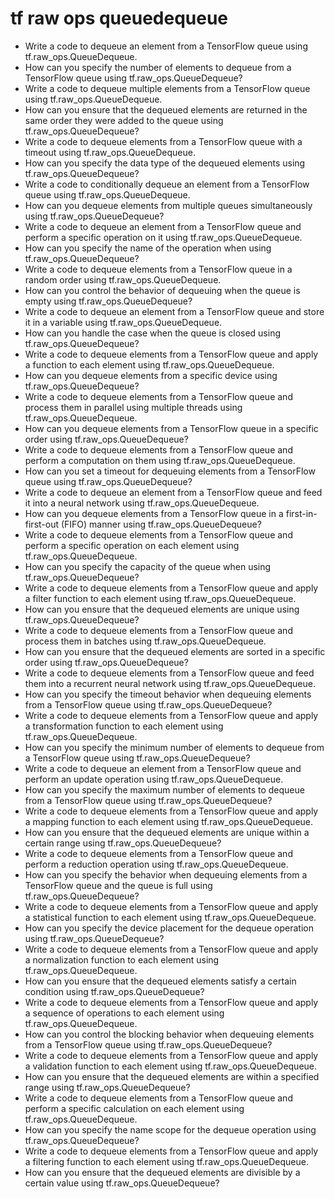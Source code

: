 # tf raw ops queuedequeue

- Write a code to dequeue an element from a TensorFlow queue using tf.raw_ops.QueueDequeue.
- How can you specify the number of elements to dequeue from a TensorFlow queue using tf.raw_ops.QueueDequeue?
- Write a code to dequeue multiple elements from a TensorFlow queue using tf.raw_ops.QueueDequeue.
- How can you ensure that the dequeued elements are returned in the same order they were added to the queue using tf.raw_ops.QueueDequeue?
- Write a code to dequeue elements from a TensorFlow queue with a timeout using tf.raw_ops.QueueDequeue.
- How can you specify the data type of the dequeued elements using tf.raw_ops.QueueDequeue?
- Write a code to conditionally dequeue an element from a TensorFlow queue using tf.raw_ops.QueueDequeue.
- How can you dequeue elements from multiple queues simultaneously using tf.raw_ops.QueueDequeue?
- Write a code to dequeue an element from a TensorFlow queue and perform a specific operation on it using tf.raw_ops.QueueDequeue.
- How can you specify the name of the operation when using tf.raw_ops.QueueDequeue?
- Write a code to dequeue elements from a TensorFlow queue in a random order using tf.raw_ops.QueueDequeue.
- How can you control the behavior of dequeuing when the queue is empty using tf.raw_ops.QueueDequeue?
- Write a code to dequeue an element from a TensorFlow queue and store it in a variable using tf.raw_ops.QueueDequeue.
- How can you handle the case when the queue is closed using tf.raw_ops.QueueDequeue?
- Write a code to dequeue elements from a TensorFlow queue and apply a function to each element using tf.raw_ops.QueueDequeue.
- How can you dequeue elements from a specific device using tf.raw_ops.QueueDequeue?
- Write a code to dequeue elements from a TensorFlow queue and process them in parallel using multiple threads using tf.raw_ops.QueueDequeue.
- How can you dequeue elements from a TensorFlow queue in a specific order using tf.raw_ops.QueueDequeue?
- Write a code to dequeue elements from a TensorFlow queue and perform a computation on them using tf.raw_ops.QueueDequeue.
- How can you set a timeout for dequeuing elements from a TensorFlow queue using tf.raw_ops.QueueDequeue?
- Write a code to dequeue an element from a TensorFlow queue and feed it into a neural network using tf.raw_ops.QueueDequeue.
- How can you dequeue elements from a TensorFlow queue in a first-in-first-out (FIFO) manner using tf.raw_ops.QueueDequeue?
- Write a code to dequeue elements from a TensorFlow queue and perform a specific operation on each element using tf.raw_ops.QueueDequeue.
- How can you specify the capacity of the queue when using tf.raw_ops.QueueDequeue?
- Write a code to dequeue elements from a TensorFlow queue and apply a filter function to each element using tf.raw_ops.QueueDequeue.
- How can you ensure that the dequeued elements are unique using tf.raw_ops.QueueDequeue?
- Write a code to dequeue elements from a TensorFlow queue and process them in batches using tf.raw_ops.QueueDequeue.
- How can you ensure that the dequeued elements are sorted in a specific order using tf.raw_ops.QueueDequeue?
- Write a code to dequeue elements from a TensorFlow queue and feed them into a recurrent neural network using tf.raw_ops.QueueDequeue.
- How can you specify the timeout behavior when dequeuing elements from a TensorFlow queue using tf.raw_ops.QueueDequeue?
- Write a code to dequeue elements from a TensorFlow queue and apply a transformation function to each element using tf.raw_ops.QueueDequeue.
- How can you specify the minimum number of elements to dequeue from a TensorFlow queue using tf.raw_ops.QueueDequeue?
- Write a code to dequeue an element from a TensorFlow queue and perform an update operation using tf.raw_ops.QueueDequeue.
- How can you specify the maximum number of elements to dequeue from a TensorFlow queue using tf.raw_ops.QueueDequeue?
- Write a code to dequeue elements from a TensorFlow queue and apply a mapping function to each element using tf.raw_ops.QueueDequeue.
- How can you ensure that the dequeued elements are unique within a certain range using tf.raw_ops.QueueDequeue?
- Write a code to dequeue elements from a TensorFlow queue and perform a reduction operation using tf.raw_ops.QueueDequeue.
- How can you specify the behavior when dequeuing elements from a TensorFlow queue and the queue is full using tf.raw_ops.QueueDequeue?
- Write a code to dequeue elements from a TensorFlow queue and apply a statistical function to each element using tf.raw_ops.QueueDequeue.
- How can you specify the device placement for the dequeue operation using tf.raw_ops.QueueDequeue?
- Write a code to dequeue elements from a TensorFlow queue and apply a normalization function to each element using tf.raw_ops.QueueDequeue.
- How can you ensure that the dequeued elements satisfy a certain condition using tf.raw_ops.QueueDequeue?
- Write a code to dequeue elements from a TensorFlow queue and apply a sequence of operations to each element using tf.raw_ops.QueueDequeue.
- How can you control the blocking behavior when dequeuing elements from a TensorFlow queue using tf.raw_ops.QueueDequeue?
- Write a code to dequeue elements from a TensorFlow queue and apply a validation function to each element using tf.raw_ops.QueueDequeue.
- How can you ensure that the dequeued elements are within a specified range using tf.raw_ops.QueueDequeue?
- Write a code to dequeue elements from a TensorFlow queue and perform a specific calculation on each element using tf.raw_ops.QueueDequeue.
- How can you specify the name scope for the dequeue operation using tf.raw_ops.QueueDequeue?
- Write a code to dequeue elements from a TensorFlow queue and apply a filtering function to each element using tf.raw_ops.QueueDequeue.
- How can you ensure that the dequeued elements are divisible by a certain value using tf.raw_ops.QueueDequeue?